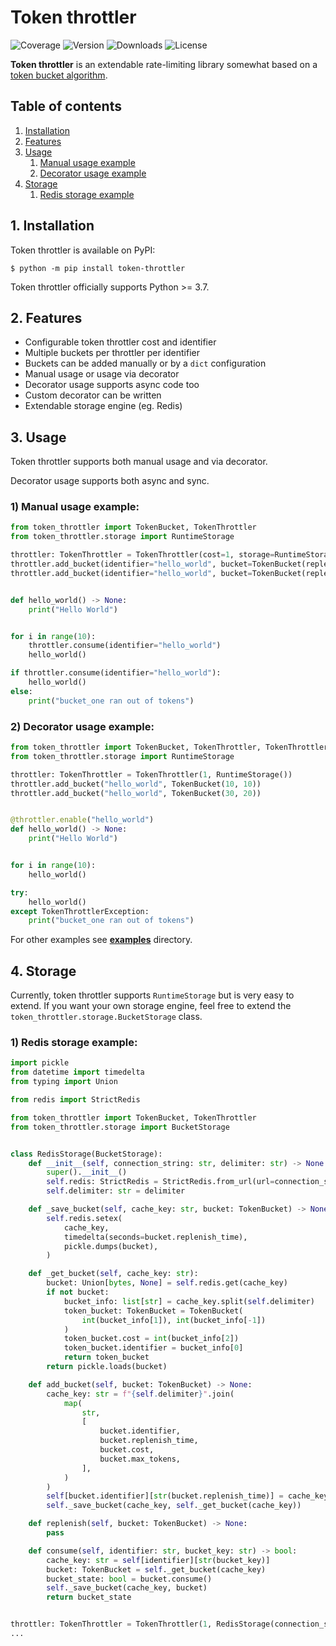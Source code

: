 # Token throttler

![Coverage](https://img.shields.io/gitlab/coverage/vojko.pribudic/token-throttler/main?job_name=tests)
![Version](https://img.shields.io/pypi/pyversions/token-throttler)
![Downloads](https://pepy.tech/badge/token-throttler)
![License](https://img.shields.io/pypi/l/token-throttler)

**Token throttler** is an extendable rate-limiting library somewhat based on a [token bucket algorithm](https://en.wikipedia.org/wiki/Token_bucket).

## Table of contents

1. [ Installation ](#installation)
2. [ Features ](#features)
3. [ Usage ](#usage)
    1. [ Manual usage example ](#usage-manual)
    2. [ Decorator usage example ](#usage-decorator)
4. [ Storage ](#storage)
   1. [ Redis storage example ](#storage-redis)

<a name="installation"></a>
## 1. Installation

Token throttler is available on PyPI:
```console 
$ python -m pip install token-throttler
```
Token throttler officially supports Python >= 3.7.

<a name="features"></a>
## 2. Features

- Configurable token throttler cost and identifier
- Multiple buckets per throttler per identifier
- Buckets can be added manually or by a `dict` configuration
- Manual usage or usage via decorator
- Decorator usage supports async code too
- Custom decorator can be written
- Extendable storage engine (eg. Redis)

<a name="usage"></a>
## 3. Usage

Token throttler supports both manual usage and via decorator.

Decorator usage supports both async and sync.

<a name="usage-manual"></a>
### 1) Manual usage example:

```python
from token_throttler import TokenBucket, TokenThrottler
from token_throttler.storage import RuntimeStorage

throttler: TokenThrottler = TokenThrottler(cost=1, storage=RuntimeStorage())
throttler.add_bucket(identifier="hello_world", bucket=TokenBucket(replenish_time=10, max_tokens=10))
throttler.add_bucket(identifier="hello_world", bucket=TokenBucket(replenish_time=30, max_tokens=20))


def hello_world() -> None:
    print("Hello World")


for i in range(10):
    throttler.consume(identifier="hello_world")
    hello_world()

if throttler.consume(identifier="hello_world"):
    hello_world()
else:
    print("bucket_one ran out of tokens")
```

<a name="usage-decorator"></a>
### 2) Decorator usage example:

```python
from token_throttler import TokenBucket, TokenThrottler, TokenThrottlerException
from token_throttler.storage import RuntimeStorage

throttler: TokenThrottler = TokenThrottler(1, RuntimeStorage())
throttler.add_bucket("hello_world", TokenBucket(10, 10))
throttler.add_bucket("hello_world", TokenBucket(30, 20))


@throttler.enable("hello_world")
def hello_world() -> None:
    print("Hello World")


for i in range(10):
    hello_world()

try:
    hello_world()
except TokenThrottlerException:
    print("bucket_one ran out of tokens")
```

For other examples see [**examples**](https://gitlab.com/vojko.pribudic/token-throttler/-/tree/main/examples) directory.

<a name="storage"></a>
## 4. Storage

Currently, token throttler supports `RuntimeStorage` but is very easy to extend.
If you want your own storage engine, feel free to extend the `token_throttler.storage.BucketStorage` class.

<a name="storage-redis"></a>
### 1) Redis storage example:

```python
import pickle
from datetime import timedelta
from typing import Union

from redis import StrictRedis

from token_throttler import TokenBucket, TokenThrottler
from token_throttler.storage import BucketStorage


class RedisStorage(BucketStorage):
    def __init__(self, connection_string: str, delimiter: str) -> None:
        super().__init__()
        self.redis: StrictRedis = StrictRedis.from_url(url=connection_string)
        self.delimiter: str = delimiter

    def _save_bucket(self, cache_key: str, bucket: TokenBucket) -> None:
        self.redis.setex(
            cache_key,
            timedelta(seconds=bucket.replenish_time),
            pickle.dumps(bucket),
        )

    def _get_bucket(self, cache_key: str):
        bucket: Union[bytes, None] = self.redis.get(cache_key)
        if not bucket:
            bucket_info: list[str] = cache_key.split(self.delimiter)
            token_bucket: TokenBucket = TokenBucket(
                int(bucket_info[1]), int(bucket_info[-1])
            )
            token_bucket.cost = int(bucket_info[2])
            token_bucket.identifier = bucket_info[0]
            return token_bucket
        return pickle.loads(bucket)

    def add_bucket(self, bucket: TokenBucket) -> None:
        cache_key: str = f"{self.delimiter}".join(
            map(
                str,
                [
                    bucket.identifier,
                    bucket.replenish_time,
                    bucket.cost,
                    bucket.max_tokens,
                ],
            )
        )
        self[bucket.identifier][str(bucket.replenish_time)] = cache_key
        self._save_bucket(cache_key, self._get_bucket(cache_key))

    def replenish(self, bucket: TokenBucket) -> None:
        pass

    def consume(self, identifier: str, bucket_key: str) -> bool:
        cache_key: str = self[identifier][str(bucket_key)]
        bucket: TokenBucket = self._get_bucket(cache_key)
        bucket_state: bool = bucket.consume()
        self._save_bucket(cache_key, bucket)
        return bucket_state


throttler: TokenThrottler = TokenThrottler(1, RedisStorage(connection_string="connection-string-to-redis", delimiter="||"))
...
```